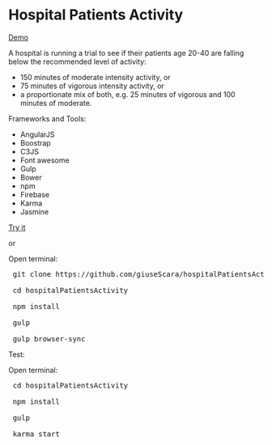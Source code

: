 # Hospital Patients Activity

<a href="https://hospital-patients-activity.firebaseapp.com">Demo</a>

A hospital is running a trial to see if their patients age 20-40 are falling below the recommended level of activity:
<ul>
<li>150 minutes of moderate intensity activity, or</li>
<li>75 minutes of vigorous intensity activity, or</li>
<li>a proportionate mix of both, e.g. 25 minutes of vigorous and 100 minutes of moderate.</li>
</ul>


Frameworks and Tools:
- AngularJS
- Boostrap
- C3JS
- Font awesome
- Gulp
- Bower
- npm
- Firebase
- Karma
- Jasmine

<a href="https://hospital-patients-activity.firebaseapp.com/#/patients">Try it</a> 

or

Open terminal:
<pre>
 git clone https://github.com/giuseScara/hospitalPatientsActivity.git<br>
 cd hospitalPatientsActivity <br>
 npm install <br>
 gulp <br>
 gulp browser-sync
</pre>

Test:


Open terminal:
<pre>
 cd hospitalPatientsActivity <br>
 npm install <br>
 gulp <br>
 karma start
</pre>
